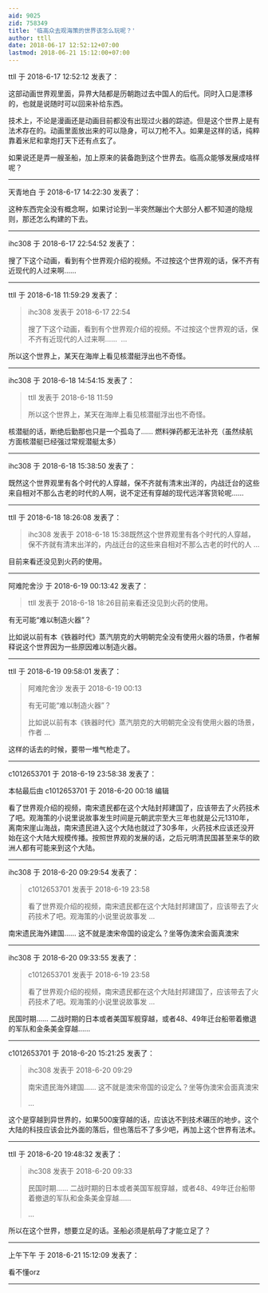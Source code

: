 ```yaml
---
aid: 9025
zid: 758349
title: '临高众去观海策的世界该怎么玩呢？'
author: ttll
date: 2018-06-17 12:52:12+07:00
lastmod: 2018-06-21 15:12:00+07:00
---
```


ttll 于 2018-6-17 12:52:12 发表了：

这部动画世界观里面，异界大陆都是历朝跑过去中国人的后代。同时入口是漂移的，也就是说随时可以回来补给东西。

技术上，不论是漫画还是动画目前都没有出现过火器的踪迹。但是这个世界上是有法术存在的。动画里面放出来的可以隐身，可以刀枪不入。如果是这样的话，纯粹靠着米尼和拿炮打天下还有点玄了。

如果说还是弄一艘圣船，加上原来的装备跑到这个世界去。临高众能够发展成啥样呢？

---------

天青地白 于 2018-6-17 14:22:30 发表了：

这种东西完全没有概念啊，如果讨论到一半突然蹦出个大部分人都不知道的隐规则，那还怎么构建的下去。

---------

ihc308 于 2018-6-17 22:54:52 发表了：

搜了下这个动画，看到有个世界观介绍的视频。不过按这个世界观的话，保不齐有近现代的人过来啊……

---------

ttll 于 2018-6-18 11:59:29 发表了：

> ihc308 发表于 2018-6-17 22:54
> 
> 搜了下这个动画，看到有个世界观介绍的视频。不过按这个世界观的话，保不齐有近现代的人过来啊……  ...



所以这个世界上，某天在海岸上看见核潜艇浮出也不奇怪。

---------

ihc308 于 2018-6-18 14:54:15 发表了：

> ttll 发表于 2018-6-18 11:59
> 
> 所以这个世界上，某天在海岸上看见核潜艇浮出也不奇怪。



核潜艇的话，断绝后勤那也只是一个孤岛了…… 燃料弹药都无法补充（虽然续航方面核潜艇已经强过常规潜艇太多）

---------

ihc308 于 2018-6-18 15:38:50 发表了：

既然这个世界观里有各个时代的人穿越，保不齐就有清末出洋的，内战迁台的这些来自相对不那么古老的时代的人啊，说不定还有穿越的现代远洋客货轮呢……

---------

ttll 于 2018-6-18 18:26:08 发表了：

> ihc308 发表于 2018-6-18 15:38既然这个世界观里有各个时代的人穿越，保不齐就有清末出洋的，内战迁台的这些来自相对不那么古老的时代的人 ...



目前来看还没见到火药的使用。

---------

阿难陀舍沙 于 2018-6-19 00:13:42 发表了：

> ttll 发表于 2018-6-18 18:26目前来看还没见到火药的使用。



有无可能“难以制造火器”？

比如说以前有本《铁器时代》蒸汽朋克的大明朝完全没有使用火器的场景，作者解释说这个世界因为一些原因难以制造火器。

---------

ttll 于 2018-6-19 09:58:01 发表了：

> 阿难陀舍沙 发表于 2018-6-19 00:13
> 
> 有无可能“难以制造火器”？
> 
> 比如说以前有本《铁器时代》蒸汽朋克的大明朝完全没有使用火器的场景，作者 ...



这样的话去的时候，要带一堆气枪走了。

---------

c1012653701 于 2018-6-19 23:58:38 发表了：

本帖最后由 c1012653701 于 2018-6-20 00:18 编辑 

看了世界观介绍的视频，南宋遗民都在这个大陆封邦建国了，应该带去了火药技术了吧。观海策的小说里说故事发生时间是元朝武宗至大三年也就是公元1310年，离南宋崖山海战，南宋遗民进入这个大陆也就过了30多年，火药技术应该还没开始在这个大陆大规模传播。按照世界观的发展的话，之后元明清民国甚至来华的欧洲人都有可能来到这个大陆。

---------

ihc308 于 2018-6-20 09:29:54 发表了：

> c1012653701 发表于 2018-6-19 23:58
> 
> 看了世界观介绍的视频，南宋遗民都在这个大陆封邦建国了，应该带去了火药技术了吧。观海策的小说里说故事发 ...



南宋遗民海外建国…… 这不就是澳宋帝国的设定么？坐等伪澳宋会面真澳宋

---------

ihc308 于 2018-6-20 09:33:55 发表了：

> c1012653701 发表于 2018-6-19 23:58
> 
> 看了世界观介绍的视频，南宋遗民都在这个大陆封邦建国了，应该带去了火药技术了吧。观海策的小说里说故事发 ...



民国时期…… 二战时期的日本或者美国军舰穿越，或者48、49年迁台船带着撤退的军队和金条美金穿越……

---------

c1012653701 于 2018-6-20 15:21:25 发表了：

> ihc308 发表于 2018-6-20 09:29
> 
> 南宋遗民海外建国…… 这不就是澳宋帝国的设定么？坐等伪澳宋会面真澳宋
> 
> ...



这个是穿越到异世界的，如果500废穿越的话，应该达不到技术碾压的地步。这个大陆的科技应该会比外面的落后，但也落后不了多少吧，再加上这个世界有法术。

---------

ttll 于 2018-6-20 19:48:32 发表了：

> ihc308 发表于 2018-6-20 09:33
> 
> 民国时期…… 二战时期的日本或者美国军舰穿越，或者48、49年迁台船带着撤退的军队和金条美金穿越……
> 
> ...



所以在这个世界，想要立足的话。圣船必须是航母了才能立足了？

---------

上午下午 于 2018-6-21 15:12:09 发表了：

看不懂orz

---------

